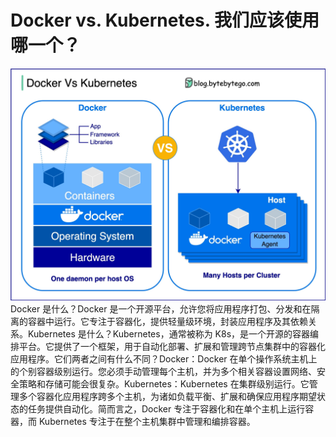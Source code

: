 # Docker vs. Kubernetes. 我们应该使用哪一个？

![](../images/docker-vs-k8s.jpg)Docker 是什么？Docker 是一个开源平台，允许您将应用程序打包、分发和在隔离的容器中运行。它专注于容器化，提供轻量级环境，封装应用程序及其依赖关系。Kubernetes 是什么？Kubernetes，通常被称为 K8s，是一个开源的容器编排平台。它提供了一个框架，用于自动化部署、扩展和管理跨节点集群中的容器化应用程序。它们两者之间有什么不同？Docker：Docker 在单个操作系统主机上的个别容器级别运行。您必须手动管理每个主机，并为多个相关容器设置网络、安全策略和存储可能会很复杂。Kubernetes：Kubernetes 在集群级别运行。它管理多个容器化应用程序跨多个主机，为诸如负载平衡、扩展和确保应用程序期望状态的任务提供自动化。简而言之，Docker 专注于容器化和在单个主机上运行容器，而 Kubernetes 专注于在整个主机集群中管理和编排容器。